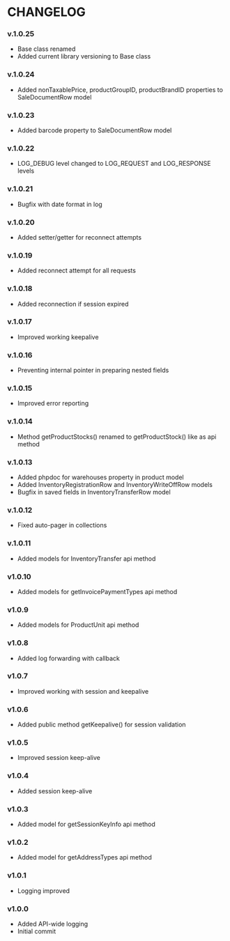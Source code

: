 # CHANGELOG

### v.1.0.25
* Base class renamed
* Added current library versioning to Base class

### v.1.0.24
* Added nonTaxablePrice, productGroupID, productBrandID properties to SaleDocumentRow model

### v.1.0.23
* Added barcode property to SaleDocumentRow model

### v.1.0.22
* LOG_DEBUG level changed to LOG_REQUEST and LOG_RESPONSE levels 

### v.1.0.21
* Bugfix with date format in log

### v.1.0.20
* Added setter/getter for reconnect attempts

### v.1.0.19
* Added reconnect attempt for all requests

### v.1.0.18
* Added reconnection if session expired

### v.1.0.17
* Improved working keepalive

### v.1.0.16
* Preventing internal pointer in preparing nested fields

### v.1.0.15
* Improved error reporting

### v.1.0.14
* Method getProductStocks() renamed to getProductStock() like as api method

### v.1.0.13
* Added phpdoc for warehouses property in product model
* Added InventoryRegistrationRow and InventoryWriteOffRow models
* Bugfix in saved fields in InventoryTransferRow model

### v.1.0.12
* Fixed auto-pager in collections

### v.1.0.11
* Added models for InventoryTransfer api method

### v1.0.10
* Added models for getInvoicePaymentTypes api method

### v1.0.9
* Added models for ProductUnit api method

### v1.0.8
* Added log forwarding with callback

### v1.0.7
* Improved working with session and keepalive

### v1.0.6
* Added public method getKeepalive() for session validation

### v1.0.5
* Improved session keep-alive

### v1.0.4
* Added session keep-alive

### v1.0.3
* Added model for getSessionKeyInfo api method

### v1.0.2
* Added model for getAddressTypes api method

### v1.0.1
* Logging improved

### v1.0.0
* Added API-wide logging
* Initial commit